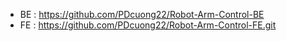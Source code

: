 - BE : https://github.com/PDcuong22/Robot-Arm-Control-BE
- FE : https://github.com/PDcuong22/Robot-Arm-Control-FE.git
